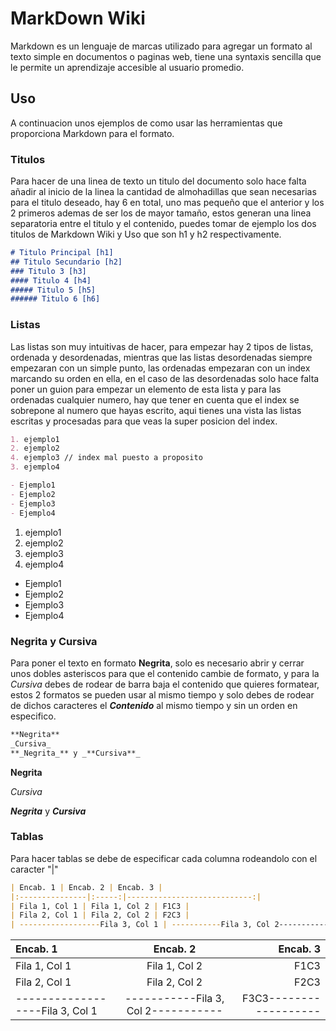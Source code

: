 # MarkDown Wiki
Markdown es un lenguaje de marcas utilizado para agregar un formato al texto simple en documentos o paginas web, tiene una
syntaxis sencilla que le permite un aprendizaje accesible al usuario promedio.
## Uso
A continuacion unos ejemplos de como usar las herramientas que proporciona Markdown para el formato.
### Titulos
Para hacer de una linea de texto un titulo del documento solo hace falta añadir al inicio de la linea la cantidad de almohadillas que sean necesarias para el titulo deseado, hay 6 en total, uno mas pequeño que el anterior y los 2 primeros ademas de ser los de mayor tamaño, estos generan una linea separatoria entre el titulo y el contenido, puedes tomar de ejemplo los dos titulos de Markdown Wiki y Uso que son h1 y h2 respectivamente.
```Markdown
# Titulo Principal [h1]
## Titulo Secundario [h2]
### Titulo 3 [h3]
#### Titulo 4 [h4]
##### Titulo 5 [h5]
###### Titulo 6 [h6]
```
### Listas
Las listas son muy intuitivas de hacer, para empezar hay 2 tipos de listas, ordenada y desordenadas, mientras que las listas desordenadas siempre empezaran con un simple punto, las ordenadas empezaran con un index marcando su orden en ella, en el caso de las desordenadas solo hace falta poner un guion para empezar un elemento de esta lista y para las ordenadas cualquier numero, hay que tener en cuenta que el index se sobrepone al numero que hayas escrito, aqui tienes una vista las listas escritas y procesadas para que veas la super posicion del index.
```Markdown 
1. ejemplo1
2. ejemplo2
4. ejemplo3 // index mal puesto a proposito
3. ejemplo4

- Ejemplo1
- Ejemplo2
- Ejemplo3
- Ejemplo4
```
1. ejemplo1
2. ejemplo2
4. ejemplo3
3. ejemplo4

- Ejemplo1
- Ejemplo2
- Ejemplo3
- Ejemplo4
### Negrita y Cursiva
Para poner el texto en formato **Negrita**, solo es necesario abrir y cerrar unos dobles asteriscos para que el contenido cambie de formato, y para la _Cursiva_ debes de rodear de barra baja el contenido que quieres formatear, estos 2 formatos se pueden usar al mismo tiempo y solo debes de rodear de dichos caracteres el _**Contenido**_ al mismo tiempo y sin un orden en especifico.
```Markdown 
**Negrita**
_Cursiva_
**_Negrita_** y _**Cursiva**_
```
**Negrita**

_Cursiva_

**_Negrita_** y _**Cursiva**_

### Tablas
Para hacer tablas se debe de especificar cada columna rodeandolo con el caracter "|" 
```Markdown
| Encab. 1 | Encab. 2 | Encab. 3 |
|:---------------|:-----:|----------------------------:|
| Fila 1, Col 1 | Fila 1, Col 2 | F1C3 |
| Fila 2, Col 1 | Fila 2, Col 2 | F2C3 |
| ------------------Fila 3, Col 1 | -----------Fila 3, Col 2----------- | F3C3------------------ |
```
| Encab. 1 | Encab. 2 | Encab. 3 |
|:---------------|:-----:|----------------------------:|
| Fila 1, Col 1 | Fila 1, Col 2 | F1C3 |
| Fila 2, Col 1 | Fila 2, Col 2 | F2C3 |
| ------------------Fila 3, Col 1 | -----------Fila 3, Col 2----------- | F3C3------------------ |

